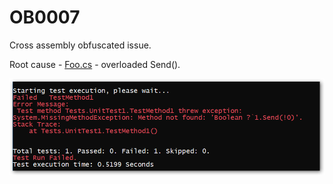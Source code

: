 # OB0007
Cross assembly obfuscated issue.

Root cause - [Foo.cs](/Main/Foo.cs) - overloaded Send().
      


![Screenshot](error.png)
